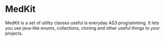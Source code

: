 MedKit
======

MedKit is a set of utility classes useful is everyday AS3 programming. It lets you use java-like enums, collections, cloning and other useful things to your projects.
